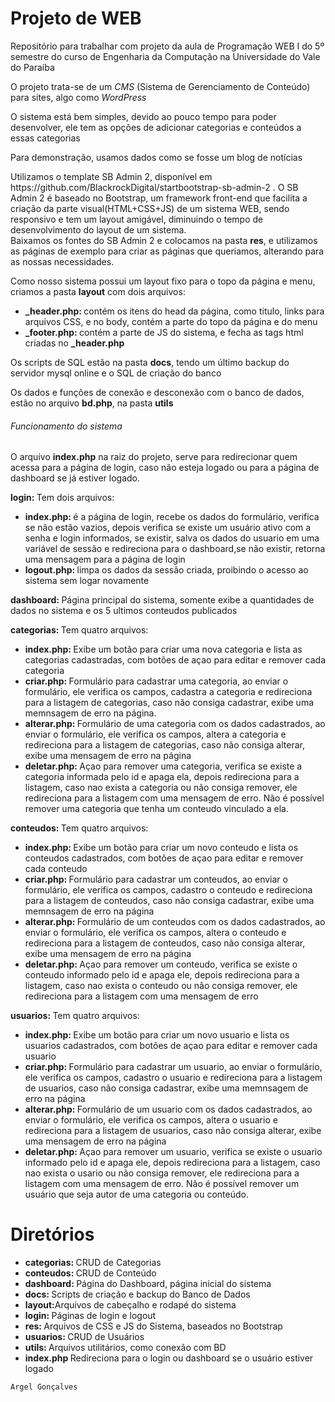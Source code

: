 <h1>Projeto de WEB</h1>

<p>Repositório para trabalhar com projeto da aula de Programação WEB I do 5º semestre do curso de Engenharia da Computação na Universidade do Vale do Paraíba </p>


<p>
    O projeto trata-se de um <i>CMS</i> (Sistema de Gerenciamento de Conteúdo) para sites, algo como <i>WordPress</i>
</p>

<p>
    O sistema está bem simples, devido ao pouco tempo para poder desenvolver, ele tem as opções de adicionar categorias e conteúdos a essas categorias
</p>

<p>
    Para demonstração, usamos dados como se fosse um blog de notícias
</p>

<p>
    Utilizamos o template SB Admin 2, disponível em https://github.com/BlackrockDigital/startbootstrap-sb-admin-2 . O SB Admin 2 é baseado no Bootstrap, 
    um framework front-end que facilita a criação da parte visual(HTML+CSS+JS) de um sistema WEB, sendo responsivo e tem um layout amigável, diminuindo 
    o tempo de desenvolvimento do layout de um sistema.
    <br />
    Baixamos os fontes do SB Admin 2 e colocamos na pasta <b>res</b>, e utilizamos as páginas de exemplo para criar as páginas que queriamos, 
    alterando para as nossas necessidades.
</p>

<p>
    Como nosso sistema possui um layout fixo para o topo da página e menu, criamos a pasta <b>layout</b> com dois arquivos:
    <ul>
        <li></i><b>_header.php: </b></i> contém os itens do head da página, como titulo, links para arquivos CSS, e no body, contém a parte do topo da página e do menu</li>
        <li></i><b>_footer.php: </b></i> contém a parte de JS do sistema, e fecha as tags html criadas no <b>_header.php</b></li>
    </ul>
</p>

<p>
    Os scripts de SQL estão na pasta <b>docs</b>, tendo um último backup do servidor mysql online e o SQL de criação do banco
</p>

<p>
    Os dados e funções de conexão e desconexão com o banco de dados, estão no arquivo <b>bd.php</b>, na pasta <b>utils</b>
</p>

<h6>Funcionamento do sistema</h6>

<p>
    O arquivo <b>index.php</b> na raiz do projeto, serve para redirecionar quem acessa para a página de login, caso não esteja logado ou para 
    a página de dashboard se já estiver logado.
</p>

<p>
    <b>login: </b> Tem dois arquivos:
    <ul>
        <li><b>index.php: </b>é a página de login, recebe os dados do formulário, verifica se não estão vazios, depois verifica se existe um usuário ativo com a senha e login informados, se existir, salva os dados do usuario em uma variável de sessão e redireciona para o dashboard,se não existir, retorna uma mensagem para a página de login
        </li>
        <li>
            <b>logout.php: </b> limpa os dados da sessão criada, proibindo o acesso ao sistema sem logar novamente
        </li>
    </ul>
<p>

<p>
    <b>dashboard: </b>Página principal do sistema, somente exibe a quantidades de dados no sistema e os 5 ultimos conteudos publicados
</p>

<p>
    <b>categorias: </b> Tem quatro arquivos:
    <ul>
        <li><b>index.php: </b> Exibe um botão para criar uma nova categoria e lista as categorias cadastradas, com botões de açao para editar e remover cada categoria</li>
        <li><b>criar.php: </b> Formulário para cadastrar uma categoria, ao enviar o formulário, ele verifica os campos, cadastra a categoria e redireciona para a listagem de categorias, caso não consiga cadastrar, exibe uma memnsagem de erro na página.</li>
        <li>
                <b>alterar.php: </b> Formulário de uma categoria com os dados cadastrados, ao enviar o formulário, ele verifica os campos, altera a categoria e redireciona para
                a listagem de categorias, caso não consiga alterar, exibe uma mensagem de erro na página
        </li>
        <li>
                <b>deletar.php: </b> Açao para remover uma categoria, verifica se existe a categoria informada pelo id e apaga ela, depois redireciona para a listagem,
                caso nao exista a categoria ou não consiga remover, ele redireciona para a listagem com uma mensagem de erro. Não é possível remover uma categoria
                que tenha um conteudo vinculado a ela.
        </li>
    </ul>
<p>

<p>
    <b>conteudos: </b> Tem quatro arquivos:
    <ul>
        <li>
            <b>index.php: </b> Exibe um botão para criar um novo conteudo e lista os conteudos cadastrados, com botões de açao para editar e remover cada conteudo 
        </li>
        <li>
            <b>criar.php: </b> Formulário para cadastrar um conteudos, ao enviar o formulário, ele verifica os campos, cadastro o conteudo e redireciona para
                a listagem de conteudos, caso não consiga cadastrar, exibe uma memnsagem de erro na página
        </li>
        <li>
            <b>alterar.php: </b> Formulário de um conteudos com os dados cadastrados, ao enviar o formulário, ele verifica os campos, altera o conteudo e redireciona para
                a listagem de conteudos, caso não consiga alterar, exibe uma mensagem de erro na página
        </li>
        <li>
            <b>deletar.php: </b> Açao para remover um conteudo, verifica se existe o conteudo informado pelo id e apaga ele, depois redireciona para a listagem,
                caso nao exista o conteudo ou não consiga remover, ele redireciona para a listagem com uma mensagem de erro
        </li>
    </ul>
<p>

<p>
    <b>usuarios: </b> Tem quatro arquivos:
    <ul>
        <li>
            <b>index.php: </b> Exibe um botão para criar um novo usuario e lista os usuarios cadastrados, com botões de açao para editar e remover cada usuario 
        </li>
        <li>
            <b>criar.php: </b> Formulário para cadastrar um usuario, ao enviar o formulário, ele verifica os campos, cadastro o usuario e redireciona para
                a listagem de usuarios, caso não consiga cadastrar, exibe uma memnsagem de erro na página
        </li>
        <li>
            <b>alterar.php: </b> Formulário de um usuario com os dados cadastrados, ao enviar o formulário, ele verifica os campos, altera o usuario e redireciona para
                a listagem de usuarios, caso não consiga alterar, exibe uma mensagem de erro na página
        </li>
        <li>
            <b>deletar.php: </b> Açao para remover um usuario, verifica se existe o usuario informado pelo id e apaga ele, depois redireciona para a listagem,
                caso nao exista o usario ou não consiga remover, ele redireciona para a listagem com uma mensagem de erro. Não é possível remover um usuário
                que seja autor de uma categoria ou conteúdo.
        </li>
    </ul>
<p>

<h1>Diretórios</h1>
<ul>
    <li><b>categorias: </b>CRUD de Categorias</li>
    <li><b>conteudos: </b>CRUD de Conteúdo</li>
    <li><b>dashboard: </b>Página do Dashboard, página inicial do sistema</li>
    <li><b>docs: </b>Scripts de criação e backup do Banco de Dados</li>
    <li><b>layout:</b>Arquivos  de cabeçalho e rodapé do sistema</li>
    <li><b>login: </b>Páginas de login e logout</li>
    <li><b>res: </b>Arquivos de CSS e JS do Sistema, baseados no Bootstrap</li>
    <li><b>usuarios: </b>CRUD de Usuários</li>
    <li><b>utils: </b>Arquivos utilitários, como conexão com BD</li>
    <li><b>index.php </b> Redireciona para o login ou dashboard se o usuário estiver logado </li>
</ul>

<code>Argel Gonçalves</code>
